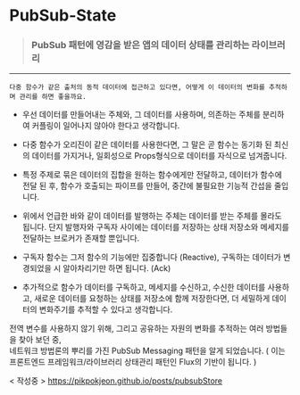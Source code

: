 # PubSub-State
> ### <bold> PubSub 패턴에 영감을 받은 앱의 데이터 상태를 관리하는 라이브러리 </bold>
---

 ``` 
 다중 함수가 같은 출처의 동적 데이터에 접근하고 있다면, 어떻게 이 데이터의 변화를 추적하며 관리를 하면 좋을까요. 
 ```


- 우선 데이터를 만들어내는 주체와, 그 데이터를 사용하며, 
  의존하는 주체를 분리하여 커플링이 일어나지 않아야 한다고 생각합니다.
  
- 다중 함수가 오리진이 같은 데이터를 사용한다면, 그 말은 곧 함수는 동기화 된 최신의 데이터를 가지거나, 
  일회성으로 Props형식으로 데이터를 자식으로 넘겨줍니다.
  
- 특정 주제로 묶은 데이터의 집합을 원하는 함수에게만 전달하고, 데이터가 함수에 전달 된 후, 
  함수가 호출되는 파이프를 만들어, 중간에 불필요한 기능적 간섭을 줄입니다.
  
- 위에서 언급한 바와 같이 데이터를 발행하는 주체는 데이터를 받는 주체를 몰라도 됩니다. 
  단지 발행자와 구독자 사이에는 데이터를 저장하는 상태 저장소와 메세지를 전달하는 브로커가 존재할 뿐입니다. 
  
- 구독자 함수는 그저 함수의 기능에만 집중합니다 (Reactive), 구독하는 데이터가 변경되었을 시 알아차리기만 하면 됩니다. (Ack) 
- 추가적으로 함수가 데이터를 구독하고, 메세지를 수신하고, 수신한 데이터를 사용하고, 
  새로운 데이터를 요청하는 상태를 저장소에 함께 저장한다면, 더 세밀하게 데이터의 변화주기를 추적할 수 있다고 생각합니다.


전역 변수를 사용하지 않기 위해, 그리고 공유하는 자원의 변화를 추적하는 여러 방법들을 찾아 보던 중,</br>
네트워크 방법론의 뿌리를 가진 PubSub Messaging 패턴을 알게 되었습니다.
( 이는 프론트엔드 프레임워크/라이브러리 상태관리 패턴인 Flux의 기반이 됩니다. )


< 작성중 >
https://pikpokjeon.github.io/posts/pubsubStore
